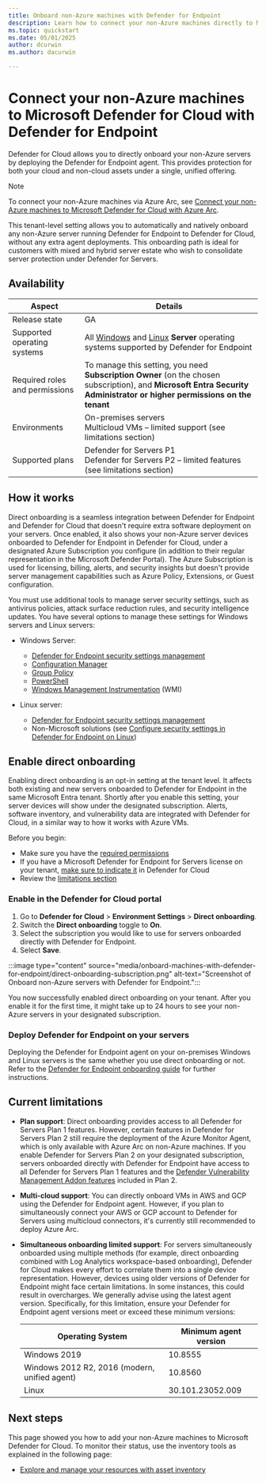 ```yaml
---
title: Onboard non-Azure machines with Defender for Endpoint
description: Learn how to connect your non-Azure machines directly to Microsoft Defender for Cloud with Microsoft Defender for Endpoint.
ms.topic: quickstart
ms.date: 05/01/2025
author: dcurwin
ms.author: dacurwin

---
```


# Connect your non-Azure machines to Microsoft Defender for Cloud with Defender for Endpoint

Defender for Cloud allows you to directly onboard your non-Azure servers by deploying the Defender for Endpoint agent. This provides protection for both your cloud and non-cloud assets under a single, unified offering.

> [!NOTE]
> To connect your non-Azure machines via Azure Arc, see [Connect your non-Azure machines to Microsoft Defender for Cloud with Azure Arc](quickstart-onboard-machines.md).

This tenant-level setting allows you to automatically and natively onboard any non-Azure server running Defender for Endpoint to Defender for Cloud, without any extra agent deployments. This onboarding path is ideal for customers with mixed and hybrid server estate who wish to consolidate server protection under Defender for Servers.

## Availability

| Aspect                          | Details                                                      |
| ------------------------------- | ------------------------------------------------------------ |
| Release state                   | GA                                                           |
| Supported operating systems     | All [Windows](/microsoft-365/security/defender-endpoint/minimum-requirements#supported-windows-versions) and [Linux](/microsoft-365/security/defender-endpoint/microsoft-defender-endpoint-linux#system-requirements) **Server** operating systems supported by Defender for Endpoint |
| Required roles and  permissions | To manage this setting, you need **Subscription Owner** (on the chosen subscription), and **Microsoft Entra Security Administrator or higher permissions on the tenant** |
| Environments                    | On-premises servers  <br />Multicloud VMs – limited  support (see limitations section)|
| Supported plans                 | Defender for Servers P1  <br />Defender for Servers P2 –  limited features (see limitations section) |

## How it works

Direct onboarding is a seamless integration between Defender for Endpoint and Defender for Cloud that doesn't require extra software deployment on your servers. Once enabled, it also shows your non-Azure server devices onboarded to Defender for Endpoint in Defender for Cloud, under a designated Azure Subscription you configure (in addition to their regular representation in  the Microsoft Defender Portal). The Azure Subscription is used for licensing, billing, alerts, and security insights but doesn't provide server management capabilities such as Azure Policy, Extensions, or Guest configuration. 

You must use additional tools to manage server security settings, such as antivirus policies, attack surface reduction rules, and security intelligence updates. You have several options to manage these settings for Windows servers and Linux servers:

- Windows Server:
   - [Defender for Endpoint security settings management](/defender-endpoint/mde-security-settings-management)
   - [Configuration Manager](/intune/configmgr/protect/deploy-use/defender-advanced-threat-protection)
   - [Group Policy](/defender-endpoint/use-group-policy-microsoft-defender-antivirus)
   - [PowerShell](/powershell/module/defender/)
   - [Windows Management Instrumentation](/defender-endpoint/use-wmi-microsoft-defender-antivirus) (WMI)

- Linux server:
   - [Defender for Endpoint security settings management](/defender-endpoint/mde-security-settings-management)
   - Non-Microsoft solutions (see [Configure security settings in Defender for Endpoint on Linux](/defender-endpoint/linux-preferences))

## Enable direct onboarding

Enabling direct onboarding is an opt-in setting at the tenant level. It affects both existing and new servers onboarded to Defender for Endpoint in the same Microsoft Entra tenant. Shortly after you enable this setting, your server devices will show under the designated subscription. Alerts, software inventory, and vulnerability data are integrated with Defender for Cloud, in a similar way to how it works with Azure VMs.

Before you begin:

- Make sure you have the [required permissions](#availability)
- If you have a Microsoft Defender for Endpoint for Servers license on your tenant, [make sure to indicate it](faq-defender-for-servers.yml#can-i-get-a-discount-if-i-already-have-a-microsoft-defender-for-endpoint-license-) in Defender for Cloud
- Review the [limitations section](#current-limitations)

### Enable in the Defender for Cloud portal

1. Go to **Defender for Cloud** > **Environment Settings** > **Direct onboarding**.
1. Switch the **Direct onboarding** toggle to **On**.
1. Select the subscription you would like to use for servers onboarded directly with Defender for Endpoint.
1. Select **Save**.

:::image type="content" source="media/onboard-machines-with-defender-for-endpoint/direct-onboarding-subscription.png" alt-text="Screenshot of Onboard non-Azure servers with Defender for Endpoint.":::

You now successfully enabled direct onboarding on your tenant. After you enable it for the first time, it might take up to 24 hours to see your non-Azure servers in your designated subscription.

### Deploy Defender for Endpoint on your servers

Deploying the Defender for Endpoint agent on your on-premises Windows and Linux servers is the same whether you use direct onboarding or not. Refer to the [Defender for Endpoint onboarding guide](/microsoft-365/security/defender-endpoint/onboarding) for further instructions.

## Current limitations

- **Plan support**: Direct onboarding provides access to all Defender for Servers Plan 1 features. However, certain features in Defender for Servers Plan 2 still require the deployment of the Azure Monitor Agent, which is only available with Azure Arc on non-Azure machines. If you enable Defender for Servers Plan 2 on your designated subscription, servers onboarded directly with Defender for Endpoint have access to all Defender for Servers Plan 1 features and the [Defender Vulnerability Management Addon features](/defender-vulnerability-management/defender-vulnerability-management-capabilities#vulnerability-management-capabilities-for-endpoints) included in Plan 2.
- **Multi-cloud support**: You can directly onboard VMs in AWS and GCP using the Defender for Endpoint agent. However, if you plan to simultaneously connect your AWS or GCP account to Defender for Servers using multicloud connectors, it's currently still recommended to deploy Azure Arc.
- **Simultaneous onboarding limited support**: For servers simultaneously onboarded using multiple methods (for example, direct onboarding combined with Log Analytics workspace-based onboarding), Defender for Cloud makes every effort to correlate them into a single device representation. However, devices using older versions of Defender for Endpoint might face certain limitations. In some instances, this could result in overcharges. We generally advise using the latest agent version. Specifically, for this limitation, ensure your Defender for Endpoint agent versions meet or exceed these minimum versions:

  |Operating System|Minimum agent version|
  | -------- | -------- |
  |Windows 2019| 10.8555|
  |Windows 2012 R2, 2016 (modern, unified agent)|10.8560|
  |Linux|30.101.23052.009|

## Next steps

This page showed you how to add your non-Azure machines to Microsoft Defender for Cloud. To monitor their status, use the inventory tools as explained in the following page:

- [Explore and manage your resources with asset inventory](asset-inventory.md)
